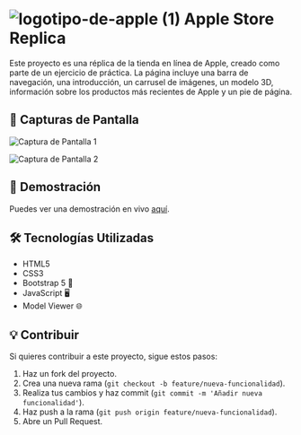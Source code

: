 # ![logotipo-de-apple (1)](https://github.com/yairhdz24/Apple-Store-Clon/assets/64717200/65a3b822-3f16-4238-987a-9230c58233ba) Apple Store Replica


Este proyecto es una réplica de la tienda en línea de Apple, creado como parte de un ejercicio de práctica. La página incluye una barra de navegación, una introducción, un carrusel de imágenes, un modelo 3D, información sobre los productos más recientes de Apple y un pie de página.

## 📸 Capturas de Pantalla

![Captura de Pantalla 1](https://github.com/yairhdz24/Apple-Store-Clon/assets/64717200/c0e00d82-515c-45eb-be42-337017d50d4c)

![Captura de Pantalla 2](https://github.com/yairhdz24/Apple-Store-Clon/assets/64717200/1566c5df-c870-4e1c-968b-ac1faf683906)

## 🚀 Demostración

Puedes ver una demostración en vivo [aquí](https://yairhdz24.github.io/Apple-Store-Clon/).


## 🛠️ Tecnologías Utilizadas

- HTML5
- CSS3
- Bootstrap 5 🚀
- JavaScript 🖥️
- Model Viewer 🌐


## 💡 Contribuir

Si quieres contribuir a este proyecto, sigue estos pasos:

1. Haz un fork del proyecto.
2. Crea una nueva rama (`git checkout -b feature/nueva-funcionalidad`).
3. Realiza tus cambios y haz commit (`git commit -m 'Añadir nueva funcionalidad'`).
4. Haz push a la rama (`git push origin feature/nueva-funcionalidad`).
5. Abre un Pull Request.



